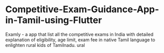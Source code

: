 # Competitive-Exam-Guidance-App-in-Tamil-using-Flutter
Examly - a app that list all the competitive exams in India with detailed explanation of eligibility, age limit, exam fee in native Tamil language to enlighten rural kids of Tamilnadu. ural
